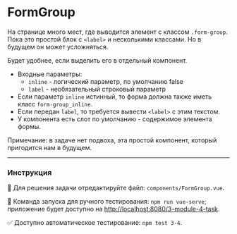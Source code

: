 # FormGroup

На странице много мест, где выводится элемент с классом `.form-group`. Пока это простой блок с `<label>` и несколькими классами. Но в будущем он может усложняться.

Будет удобнее, если выделить его в отдельный компонент.
- Входные параметры:
    - `inline` - логический параметр, по умолчанию false
    - `label` - необязательный строковый параметр
- Если параметр `inline` истинный, то форма должна также иметь класс `form-group_inline`.
- Если передан `label`, то требуется вывести `<label>` с этим текстом.
- У компонента есть слот по умолчанию - содержимое элемента формы.

Примечание: в задаче нет подвоха, эта простой компонент, который пригодится нам в будущем.

---

### Инструкция

📝 Для решения задачи отредактируйте файл: `components/FormGroup.vue`.

🚀 Команда запуска для ручного тестирования: `npm run vue-serve`;<br>
приложение будет доступно на [http://localhost:8080/3-module-4-task](http://localhost:8080/3-module-4-task).

✅ Доступно автоматическое тестирование: `npm test 3-4`.
